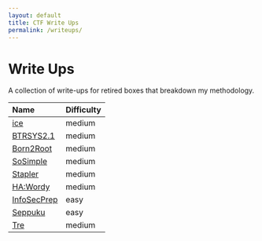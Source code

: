 ```yaml
---
layout: default
title: CTF Write Ups
permalink: /writeups/
---
```


# Write Ups

A collection of write-ups for retired boxes that breakdown my methodology. 

| Name                                              | Difficulty |
|:--------------------------------------------------|:-----------|
| [ice](/writeups/2021-5-25-ice.md)                 | medium     |
| [BTRSYS2.1](/writeups/2021-10-11-btrsys2.1.md)    | medium     |
| [Born2Root](/writeups/2021-12-24-born2root.md)    | medium     |     
| [SoSimple](/writeups/2021-12-25-sosimple.md)      | medium     | 
| [Stapler](/writeups/2021-12-26-stapler.md)        | medium     | 
| [HA:Wordy](/writeups/2021-12-27-hawordy.md)       | medium     | 
| [InfoSecPrep](/writeups/2021-12-28-infosecprep.md)| easy       | 
| [Seppuku](/writeups/2021-12-29-seppuku.md)        | easy       | 
| [Tre](/writeups/2021-12-30-tre.md)                | medium     | 
